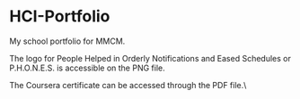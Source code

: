 # HCI-Portfolio
My school portfolio for MMCM.

The logo for People Helped in Orderly Notifications and Eased Schedules or P.H.O.N.E.S. is accessible on the PNG file.

The Coursera certificate can be accessed through the PDF file.\
